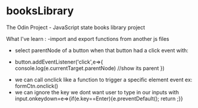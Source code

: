 # booksLibrary

The Odin Project - JavaScript state books library project

What I've learn :
-import and export functions from another js files

- select parentNode of a button when that button had a click event with:

* button.addEventListener('click',e=>{
  console.log(e.currentTarget.parentNode)
  //show its parent
  })

- we can call onclick like a function to trigger a specific element event ex: formCtn.onclick()
- we can ignore the key we dont want user to type in our inputs with input.onkeydown=e=>{if(e.key==Enter){e.preventDefault(); return ;}}
